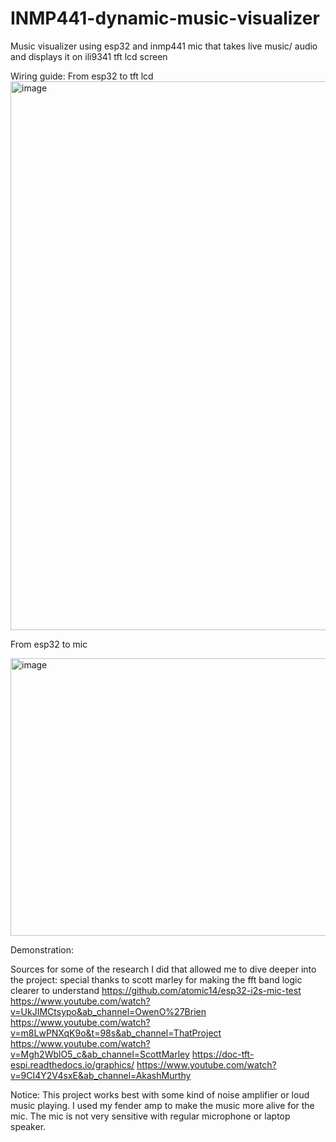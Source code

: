 # INMP441-dynamic-music-visualizer
Music visualizer using esp32 and inmp441 mic that takes live music/ audio and displays it on ili9341 tft lcd screen

Wiring guide:
From esp32 to tft lcd
<img width="975" height="878" alt="image" src="https://github.com/user-attachments/assets/0c9e6e78-e8b9-406a-a6df-08e9d42102d8" />

From esp32 to mic

<img width="724" height="444" alt="image" src="https://github.com/user-attachments/assets/9a7b7f42-4fab-4f4d-bd72-12599431b6f3" />


Demonstration:


Sources for some of the research I did that allowed me to dive deeper into the project: special thanks to scott marley for making the fft band logic clearer to understand
https://github.com/atomic14/esp32-i2s-mic-test
https://www.youtube.com/watch?v=UkJIMCtsypo&ab_channel=OwenO%27Brien
https://www.youtube.com/watch?v=m8LwPNXqK9o&t=98s&ab_channel=ThatProject
https://www.youtube.com/watch?v=Mgh2WblO5_c&ab_channel=ScottMarley
https://doc-tft-espi.readthedocs.io/graphics/
https://www.youtube.com/watch?v=9CI4Y2V4sxE&ab_channel=AkashMurthy

Notice:
This project works best with some kind of noise amplifier or loud music playing. I used my fender amp to make the music more alive for the mic. The mic is not very sensitive with regular microphone or laptop speaker.


